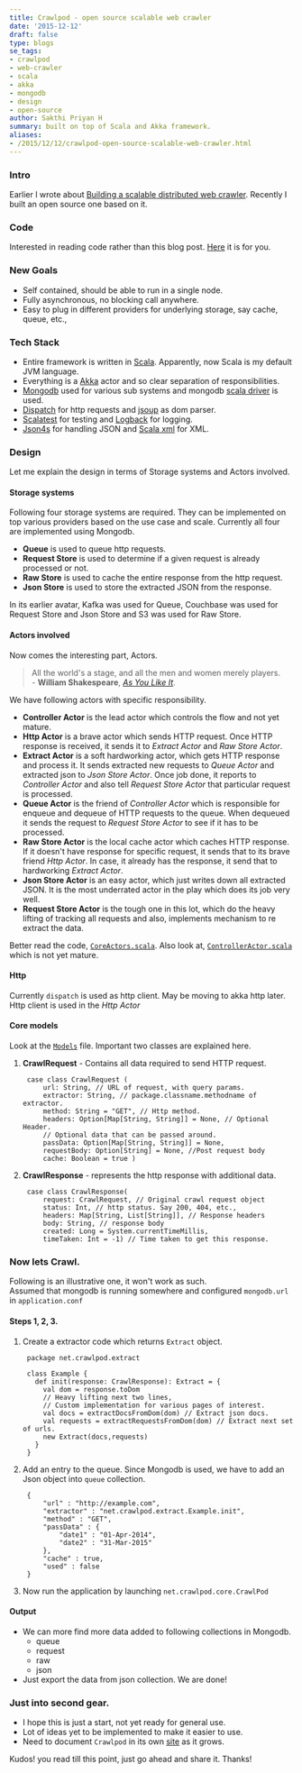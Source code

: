 ```yaml
---
title: Crawlpod - open source scalable web crawler
date: '2015-12-12'
draft: false
type: blogs
se_tags:
- crawlpod
- web-crawler
- scala
- akka
- mongodb
- design
- open-source
author: Sakthi Priyan H
summary: built on top of Scala and Akka framework.
aliases:
- /2015/12/12/crawlpod-open-source-scalable-web-crawler.html
---
```


### Intro
Earlier I wrote about [Building a scalable distributed web crawler](/2015/04/18/building-a-distributed-web-crawler.html).
Recently I built an open source one based on it.

### Code
Interested in reading code rather than this blog post. [Here](https://github.com/sakthipriyan/crawlpod) it is for you.

### New Goals
* Self contained, should be able to run in a single node.
* Fully asynchronous, no blocking call anywhere.
* Easy to plug in different providers for underlying storage, say cache, queue, etc.,

### Tech Stack
* Entire framework is written in [Scala](http://www.scala-lang.org/). Apparently, now Scala is my default JVM language.
* Everything is a [Akka](http://akka.io/) actor and so clear separation of responsibilities.
* [Mongodb](http://mongodb.org) used for various sub systems and mongodb [scala driver](http://mongodb.github.io/mongo-scala-driver) is used.
* [Dispatch](http://dispatch.databinder.net/Dispatch.html) for http requests and [jsoup](http://jsoup.org/) as dom parser.
* [Scalatest](http://www.scalatest.org/) for testing and [Logback](http://logback.qos.ch/) for logging.
* [Json4s](http://json4s.org/) for handling JSON and [Scala xml](https://github.com/scala/scala-xml) for XML.

### Design
Let me explain the design in terms of Storage systems and Actors involved.

#### Storage systems
Following four storage systems are required. They can be implemented on top various providers based on the use case and scale. Currently all four are implemented using Mongodb.

* **Queue** is used to queue http requests.
* **Request Store** is used to determine if a given request is already processed or not.
* **Raw Store** is used to cache the entire response from the http request.
* **Json Store** is used to store the extracted JSON from the response.

In its earlier avatar, Kafka was used for Queue, Couchbase was used for Request Store and Json Store and S3 was used for Raw Store.

#### Actors involved
Now comes the interesting part, Actors.  
> All the world's a stage, and all the men and women merely players.  
> \- **William Shakespeare**,  *[As You Like It](http://shakespeare.mit.edu/asyoulikeit/full.html)*.

We have following actors with specific responsibility.

* **Controller Actor** is the lead actor which controls the flow and not yet mature.
* **Http Actor** is a brave actor which sends HTTP request. Once HTTP response is received, it sends it to *Extract Actor* and *Raw Store Actor*.
* **Extract Actor** is a soft hardworking actor, which gets HTTP response and process it. It sends extracted new requests to *Queue Actor* and extracted json to *Json Store Actor*. Once job done, it reports to *Controller Actor* and also tell *Request Store Actor* that particular request is processed.
* **Queue Actor** is the friend of *Controller Actor* which is responsible for enqueue and  dequeue of HTTP requests to the queue. When dequeued it sends the request to *Request Store Actor* to see if it has to be processed.
* **Raw Store Actor** is the local cache actor which caches HTTP response. If it doesn't have response for specific request, it sends that to its brave friend *Http Actor*. In case, it already has the response, it send that to hardworking *Extract Actor*.
* **Json Store Actor** is an easy actor, which just writes down all extracted JSON. It is the most underrated actor in the play which does its job very well.
* **Request Store Actor** is the tough one in this lot, which do the heavy lifting of tracking all requests and also, implements mechanism to re extract the data.

Better read the code,  [`CoreActors.scala`](https://github.com/sakthipriyan/crawlpod/blob/master/src/main/scala/net/crawlpod/core/CoreActors.scala). Also look at,  [`ControllerActor.scala`](https://github.com/sakthipriyan/crawlpod/blob/master/src/main/scala/net/crawlpod/core/ControllerActor.scala) which is not yet mature.

#### Http
Currently `dispatch` is used as http client. May be moving to akka http later.
Http client is used in the *Http Actor*

#### Core models
Look at the [`Models`](https://github.com/sakthipriyan/crawlpod/blob/master/src/main/scala/net/crawlpod/core/Models.scala) file.
Important two classes are explained here.

1. **CrawlRequest** - Contains all data required to send HTTP request.

        case class CrawlRequest (
            url: String, // URL of request, with query params.
            extractor: String, // package.classname.methodname of extractor.
            method: String = "GET", // Http method.
            headers: Option[Map[String, String]] = None, // Optional Header.
            // Optional data that can be passed around.
            passData: Option[Map[String, String]] = None,
            requestBody: Option[String] = None, //Post request body
            cache: Boolean = true )

2. **CrawlResponse** - represents the http response with additional data.

        case class CrawlResponse(
            request: CrawlRequest, // Original crawl request object
            status: Int, // http status. Say 200, 404, etc.,
            headers: Map[String, List[String]], // Response headers
            body: String, // response body
            created: Long = System.currentTimeMillis,
            timeTaken: Int = -1) // Time taken to get this response.


### Now lets Crawl.
Following is an illustrative one, it won't work as such.  
Assumed that mongodb is running somewhere and configured `mongodb.url` in `application.conf`
#### Steps 1, 2, 3.
1. Create a extractor code which returns `Extract` object.

        package net.crawlpod.extract

        class Example {
          def init(response: CrawlResponse): Extract = {
            val dom = response.toDom
            // Heavy lifting next two lines,
            // Custom implementation for various pages of interest.
            val docs = extractDocsFromDom(dom) // Extract json docs.
            val requests = extractRequestsFromDom(dom) // Extract next set of urls.
            new Extract(docs,requests)
          }
        }

2. Add an entry to the queue. Since Mongodb is used, we have to add an Json object into `queue` collection.

        {
            "url" : "http://example.com",
            "extractor" : "net.crawlpod.extract.Example.init",
            "method" : "GET",
            "passData" : {
                "date1" : "01-Apr-2014",
                "date2" : "31-Mar-2015"
            },
            "cache" : true,
            "used" : false
        }

3. Now run the application by launching `net.crawlpod.core.CrawlPod`

#### Output
* We can more find more data added to following collections in Mongodb.
    * queue
    * request
    * raw
    * json
* Just export the data from json collection. We are done!

### Just into second gear.
* I hope this is just a start, not yet ready for general use.
* Lot of ideas yet to be implemented to make it easier to use.
* Need to document `Crawlpod` in its own [site](http://crawlpod.net) as it grows.

Kudos! you read till this point, just go ahead and share it. Thanks!